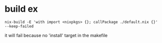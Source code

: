 # build ex

`nix-build -E 'with import <nixpkgs> {}; callPackage ./default.nix {}' --keep-failed`

it will fail because no 'install' target in the makefile
